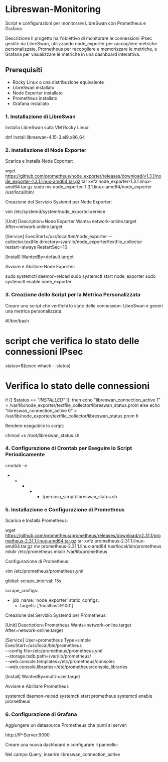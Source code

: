 # Libreswan-Monitoring
Script e configurazioni per monitorare LibreSwan con Prometheus e Grafana.

Descrizione
Il progetto ha l'obiettivo di monitorare le connessioni IPsec gestite da LibreSwan, utilizzando node_exporter per raccogliere metriche personalizzate, Prometheus per raccogliere e memorizzare le metriche, e Grafana per visualizzare le metriche in una dashboard interattiva.

## Prerequisiti

- Rocky Linux o una distribuzione equivalente
- LibreSwan installato
- Node Exporter installato
- Prometheus installato
- Grafana installato

### 1. Installazione di LibreSwan

Installa LibreSwan sulla VM Rocky Linux: 

dnf install libreswan-4.15-3.el9.x86_64

### 2. Installazione di Node Exporter
   
Scarica e Installa Node Exporter:

wget https://github.com/prometheus/node_exporter/releases/download/v1.3.1/node_exporter-1.3.1.linux-amd64.tar.gz
tar xvfz node_exporter-1.3.1.linux-amd64.tar.gz
sudo mv node_exporter-1.3.1.linux-amd64/node_exporter /usr/local/bin/

Creazione del Servizio Systemd per Node Exporter:

vim /etc/systemd/system/node_exporter.service

[Unit]
Description=Node Exporter
Wants=network-online.target
After=network.online.target

[Service]
ExecStart=/usr/local/bin/node_exporter --collector.textfile.directory=/var/lib/node_exporter/textfile_collector
restart=always
RestartSec=10

[Install]
WantedBy=default.target

Avviare e Abilitare Node Exporter:

sudo systemctl daemon-reload
sudo systemctl start node_exporter
sudo systemctl enable node_exporter

### 3. Creazione dello Script per la Metrica Personalizzata

Creare uno script che verifichi lo stato delle connessioni LibreSwan e generi una metrica personalizzata.

#!/bin/bash

# script che verifica lo stato delle connessioni IPsec
status=$(ipsec whack --status)

# Verifica lo stato delle connessioni
if [[ $status == *"INSTALLED"* ]]; then
  echo "libreswan_connection_active 1" > /var/lib/node_exporter/textfile_collector/libreswan_status.prom
else
  echo "libreswan_connection_active 0" > /var/lib/node_exporter/textfile_collector/libreswan_status.prom
fi

Rendere eseguibile lo script:

chmod +x /root/libreswan_status.sh

###  4. Configurazione di Crontab per Eseguire lo Script Periodicamente

crontab -e

* * * * * /percoso_script/libreswan_status.sh

### 5. Installazione e Configurazione di Prometheus

Scarica e Installa Prometheus:

wget https://github.com/prometheus/prometheus/releases/download/v2.31.1/prometheus-2.31.1.linux-amd64.tar.gz
tar xvfz prometheus-2.31.1.linux-amd64.tar.gz
mv prometheus-2.31.1.linux-amd64 /usr/local/bin/prometheus
mkdir /etc/prometheus
mkdir /var/lib/prometheus

Configurazione di Prometheus:

vim /etc/prometheus/prometheus.yml

global:
  scrape_interval: 15s

scrape_configs:
  - job_name: 'node_exporter'
    static_configs:
      - targets: ['localhost:9100']
   
Creazione del Servizio Systemd per Prometheus:


[Unit]
Description=Prometheus
Wants=network-online.target
After=network-online.target

[Service]
User=prometheus
Type=simple
ExecStart=/usr/local/bin/prometheus \
--config.file=/etc/prometheus/prometheus.yml \
--storage.tsdb.path=/var/lib/prometheus/ \
--web.console.templates=/etc/prometheus/consoles \
--web.console.libraries=/etc/prometheus/console_libraries

[Install]
WantedBy=multi-user.target

Avviare e Abilitare Prometheus

systemctl daemon-reload
systemctl start prometheus
systemctl enable prometheus

### 6. Configurazione di Grafana

Aggiungere un datasource Prometheus che punti al server: 

http://IP-Server:9090

Creare una nuova dashboard e configurare il pannello:

Nel campo Query, inserire libreswan_connection_active









       



